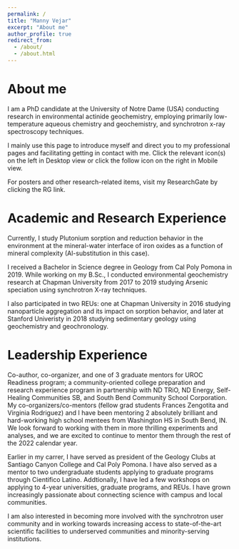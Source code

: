 ```yaml
---
permalink: /
title: "Manny Vejar"
excerpt: "About me"
author_profile: true
redirect_from: 
  - /about/
  - /about.html
---
```


# About me
I am a PhD candidate at the University of Notre Dame (USA) conducting research in environmental actinide geochemistry, employing primarily low-temperature aqueous chemistry and geochemistry, and synchrotron x-ray spectroscopy techniques. 

I mainly use this page to introduce myself and direct you to my professional pages and facilitating getting in contact with me. Click the relevant icon(s) on the left in Desktop view or click the follow icon on the right in Mobile view.

For posters and other research-related items, visit my ResearchGate by clicking the RG link.

# Academic and Research Experience
Currently, I study Plutonium sorption and reduction behavior in the environment at the mineral-water interface of iron oxides as a function of mineral complexity (Al-substitution in this case).

I received a Bachelor in Science degree in Geology from Cal Poly Pomona in 2019. While working on my B.Sc., I conducted environmental geochemistry research at Chapman University from 2017 to  2019 studying Arsenic speciation using synchrotron X-ray techniques. 

I also participated in two REUs: one at Chapman University in 2016 studying nanoparticle aggregation and its impact on sorption behavior, and later at Stanford Univeristy in 2018 studying sedimentary geology using geochemistry and geochronology.

# Leadership Experience
Co-author, co-organizer, and one of 3 graduate mentors for UROC Readiness program; a community-oriented college preparation and research experience program in partnership with ND TRiO, ND Energy, Self-Healing Communities SB, and South Bend Community School Corporation. My co-organizers/co-mentors (fellow grad students Frances Zengotita and Virginia Rodriguez) and I have been mentoring 2 absolutely brilliant and hard-working high school mentees from Washington HS in South Bend, IN. We look forward to working with them in more thrilling experiments and analyses, and we are excited to continue to mentor them through the rest of the 2022 calendar year. 

Earlier in my carrer, I have served as president of the Geology Clubs at Santiago Canyon College and Cal Poly Pomona. I have also served as a mentor to two  undergraduate students applying to graduate programs through Cientifico Latino. Addtionally, I have led a few workshops on applying to 4-year universities, graduate programs, and REUs. I have grown increasingly passionate about connecting science with campus and local communities.

I am also interested in becoming more involved with the synchrotron user community and in working towards increasing access to state-of-the-art scientific facilities to underserved communities and minority-serving institutions.
